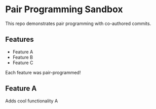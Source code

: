 # Pair Programming Sandbox

This repo demonstrates pair programming with co-authored commits.

## Features
- Feature A
- Feature B
- Feature C

Each feature was pair-programmed!

## Feature A
Adds cool functionality A

